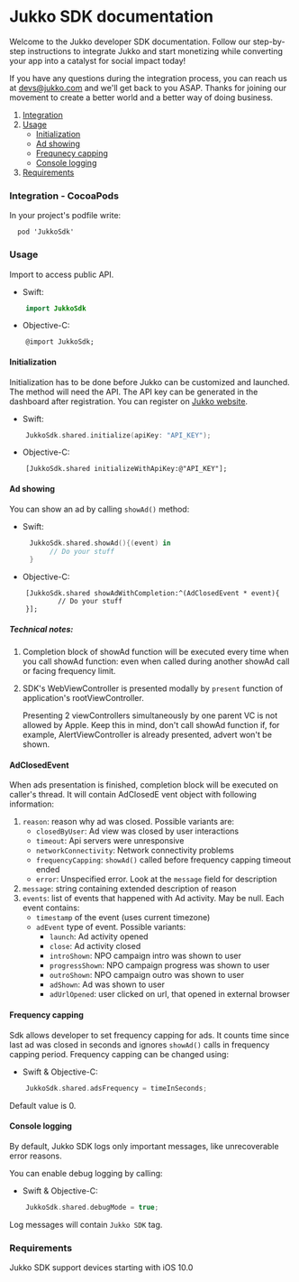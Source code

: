 # Jukko SDK documentation

Welcome to the Jukko developer SDK documentation. Follow our step-by-step instructions to
integrate Jukko and start monetizing while converting your app into a catalyst for social
impact today!

If you have any questions during the integration process, you can reach us at [devs@jukko.com](mailto:devs@jukko.com)
and we'll get back to you ASAP. Thanks for joining our movement to create a better world and
a better way of doing business.

1. [Integration](#integration)
2. [Usage](#usage)
    * [Initialization](#usage)
    * [Ad showing](#ad-showing)
    * [Frequnecy capping](#frequnecy-capping)
    * [Console logging](#console-logging)
3. [Requirements](#requirements)

### Integration - CocoaPods

In your project's podfile write:

```
  pod 'JukkoSdk'
```

### Usage 

Import to access public API.

* Swift: 

```swift
    import JukkoSdk
```
* Objective-C:

```obj-c
    @import JukkoSdk;
```

#### Initialization
Initialization has to be done before Jukko can be customized and launched. The method will need the API. The API key can be generated in the dashboard after registration.
You can register on [Jukko website](https://jukko.com).

* Swift:

```swift
    JukkoSdk.shared.initialize(apiKey: "API_KEY");
```
* Objective-C:

```obj-c
    [JukkoSdk.shared initializeWithApiKey:@"API_KEY"];
```

#### Ad showing

You can show an ad by calling `showAd()` method:

* Swift:

```swift
     JukkoSdk.shared.showAd(){(event) in
          // Do your stuff
     }
```
* Objective-C:

```obj-c
	[JukkoSdk.shared showAdWithCompletion:^(AdClosedEvent * event){
        	// Do your stuff
    }];
```
##### Technical notes:
1.  Completion block of showAd function will be executed every time when you call showAd function: even when called during another showAd call or facing frequency limit.

2.  SDK's WebViewController is presented modally by `present` function of application's rootViewController.

	Presenting 2 viewControllers simultaneously by one parent VC is not allowed by Apple. Keep this in mind, don't call showAd function if, for example, AlertViewController is already presented, advert won't be shown.

#### AdClosedEvent
When ads presentation is finished, completion block will be executed on caller's thread. It will contain AdClosedE	vent object with following information:

1. `reason`: reason why ad was closed. Possible variants are:
    * `closedByUser`: Ad view was closed by user interactions
    * `timeout`: Api servers were unresponsive
    * `networkConnectivity`: Network connectivity problems
    * `frequencyCapping`: `showAd()` called before frequency capping timeout ended
    * `error`: Unspecified error. Look at the `message` field for description
2. `message`: string containing extended description of reason
3. `events`: list of events that happened with Ad activity. May be null. Each event contains:
    * `timestamp` of the event (uses current timezone)
    * `adEvent` type of event. Possible variants:
        * `launch`: Ad activity opened
        * `close`: Ad activity closed
        * `introShown`: NPO campaign intro was shown to user
        * `progressShown`: NPO campaign progress was shown to user
        * `outroShown`: NPO campaign outro was shown to user
        * `adShown`: Ad was shown to user
        * `adUrlOpened`: user clicked on url, that opened in external browser


#### Frequency capping

Sdk allows developer to set frequency capping for ads. It counts time since last ad was closed in seconds 
and ignores `showAd()` calls in frequency capping period. Frequency capping can be changed
using:

* Swift & Objective-C:

```swift
    JukkoSdk.shared.adsFrequency = timeInSeconds;
```

Default value is 0.


#### Console logging

By default, Jukko SDK logs only important messages, like unrecoverable error reasons.

You can enable debug logging by calling:

* Swift & Objective-C:

```swift
    JukkoSdk.shared.debugMode = true;
```
Log messages will contain `Jukko SDK` tag.

### Requirements

Jukko SDK support devices starting with iOS 10.0